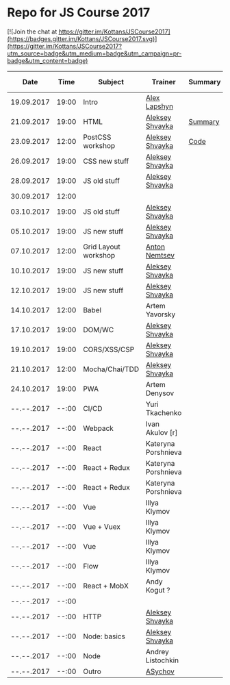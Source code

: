 # Repo for JS Course 2017

[![Join the chat at https://gitter.im/Kottans/JSCourse2017](https://badges.gitter.im/Kottans/JSCourse2017.svg)](https://gitter.im/Kottans/JSCourse2017?utm_source=badge&utm_medium=badge&utm_campaign=pr-badge&utm_content=badge)

Date | Time | Subject | Trainer | Summary | Slides | Video | Home task
-----|------|---------|---------|---------|--------|-------|----------
19.09.2017 | 19:00 | Intro | [Alex Lapshyn](https://github.com/sudodoki)|| [Slides](http://sudodoki.github.io/slides/kottans-intro-slides) |[Video](https://youtu.be/3wZsafZ0UPk) | [task](https://gist.github.com/sudodoki/5bc7551f1fcf6540d1f70fdf0726220e)
21.09.2017 | 19:00 | HTML | [Aleksey Shvayka](https://github.com/shvaikalesh) | [Summary](lecture_summary/170921_html.md) | |TBA | [task](assignments/170921_html.md)
23.09.2017 | 12:00 | PostCSS workshop | [Aleksey Shvayka](https://github.com/shvaikalesh) | [Code](lecture_summary/170923_workshop_postcss.md)
26.09.2017 | 19:00 | CSS new stuff | [Aleksey Shvayka](https://github.com/shvaikalesh)
28.09.2017 | 19:00 | JS old stuff | [Aleksey Shvayka](https://github.com/shvaikalesh)
30.09.2017 | 12:00 |
03.10.2017 | 19:00 | JS old stuff | [Aleksey Shvayka](https://github.com/shvaikalesh)
05.10.2017 | 19:00 | JS new stuff | [Aleksey Shvayka](https://github.com/shvaikalesh)
07.10.2017 | 12:00 | Grid Layout workshop | [Anton Nemtsev](https://github.com/SilentImp)||[Slides](https://silentimp.github.io/grid/)||[task](https://docs.google.com/document/d/1sMaCr7T8osfR5Lhn2-5gGFhU7Lxcd0SqNuy_YFfunLs/edit?usp=sharing)
10.10.2017 | 19:00 | JS new stuff | [Aleksey Shvayka](https://github.com/shvaikalesh)
12.10.2017 | 19:00 | JS new stuff | [Aleksey Shvayka](https://github.com/shvaikalesh)
14.10.2017 | 12:00 | Babel | Artem Yavorsky
17.10.2017 | 19:00 | DOM/WC | [Aleksey Shvayka](https://github.com/shvaikalesh)
19.10.2017 | 19:00 | CORS/XSS/CSP | [Aleksey Shvayka](https://github.com/shvaikalesh)
21.10.2017 | 12:00 | Mocha/Chai/TDD | [Aleksey Shvayka](https://github.com/shvaikalesh)
24.10.2017 | 19:00 | PWA | Artem Denysov
--.--.2017 | --:00 | CI/CD | Yuri Tkachenko
--.--.2017 | --:00 | Webpack | Ivan Akulov [r]
--.--.2017 | --:00 | React | Kateryna Porshnieva
--.--.2017 | --:00 | React + Redux | Kateryna Porshnieva
--.--.2017 | --:00 | React + Redux | Kateryna Porshnieva
--.--.2017 | --:00 | Vue | Illya Klymov
--.--.2017 | --:00 | Vue + Vuex | Illya Klymov
--.--.2017 | --:00 | Vue | Illya Klymov
--.--.2017 | --:00 | Flow | Illya Klymov
--.--.2017 | --:00 | React + MobX | Andy Kogut ?
--.--.2017 | --:00 | |
--.--.2017 | --:00 | HTTP | [Aleksey Shvayka](https://github.com/shvaikalesh)
--.--.2017 | --:00 | Node: basics | [Aleksey Shvayka](https://github.com/shvaikalesh)
--.--.2017 | --:00 | Node | Andrey Listochkin
--.--.2017 | --:00 | Outro | [ASychov](https://github.com/suchov)
